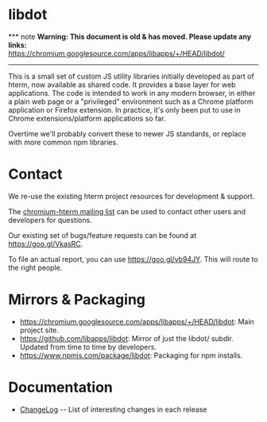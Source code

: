 # libdot

*** note
**Warning: This document is old & has moved.  Please update any links:**<br>
https://chromium.googlesource.com/apps/libapps/+/HEAD/libdot/
***

This is a small set of custom JS utility libraries initially developed as part
of hterm, now available as shared code.  It provides a base layer for web
applications.  The code is intended to work in any modern browser, in either a
plain web page or a "privileged" environment such as a Chrome platform
application or Firefox extension.  In practice, it's only been put to use in
Chrome extensions/platform applications so far.

Overtime we'll probably convert these to newer JS standards, or replace with
more common npm libraries.

# Contact

We re-use the existing hterm project resources for development & support.

The [chromium-hterm mailing list] can be used to contact other users and
developers for questions.

Our existing set of bugs/feature requests can be found at
<https://goo.gl/VkasRC>.

To file an actual report, you can use <https://goo.gl/vb94JY>.  This will route
to the right people.

# Mirrors & Packaging

* https://chromium.googlesource.com/apps/libapps/+/HEAD/libdot: Main project site.
* https://github.com/libapps/libdot: Mirror of just the libdot/ subdir.
  Updated from time to time by developers.
* https://www.npmjs.com/package/libdot: Packaging for npm installs.

# Documentation

* [ChangeLog](./doc/ChangeLog.md) -- List of interesting changes in each release

[chromium-hterm mailing list]: https://groups.google.com/a/chromium.org/forum/?fromgroups#!forum/chromium-hterm
